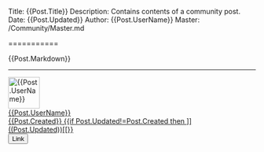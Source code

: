 Title: {{Post.Title}}
Description: Contains contents of a community post.
Date: {{Post.Updated}}
Author: {{Post.UserName}}
Master: /Community/Master.md

===========

{{Post.Markdown}}

----------

<div class='footer'>
<a href="/Community/Author/{{Post.UserId}}">
<img alt='{{Post.UserName}}' with='64' height='64' src='{{Post.AvatarUrl}}?Width=64&Height=64'/>
<div class='authorInfo'>
<span class='author'>{{Post.UserName}}</span>
<br/>
<span class='created'>{{Post.Created}}</span>
{{if Post.Updated!=Post.Created then ]]
<br/><span class='updated'>((Post.Updated))</span>[[}}
</div></a>
<div class="toolbar">
<button type="button" onclick="OpenLink('/Community/Post/{{Post.Link}}')">Link</button>
</div></div>
